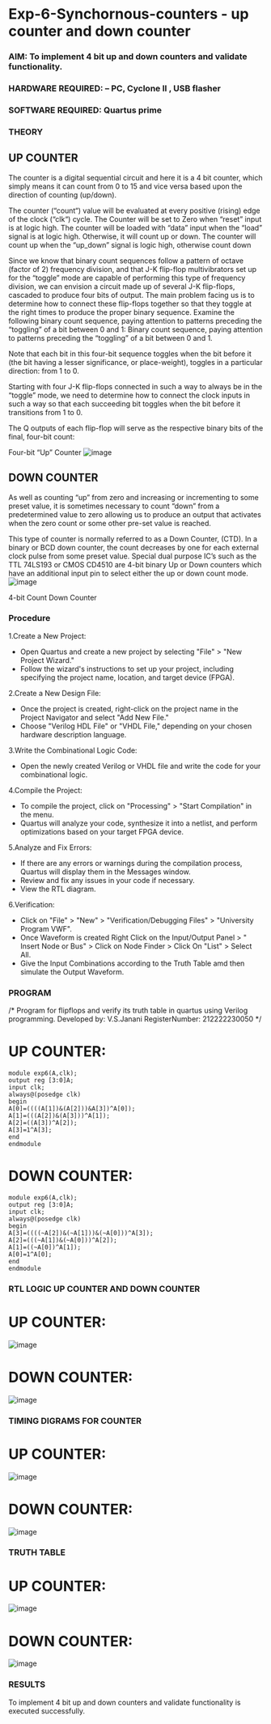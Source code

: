 # Exp-6-Synchornous-counters - up counter and down counter 
### AIM: To implement 4 bit up and down counters and validate  functionality.
### HARDWARE REQUIRED:  – PC, Cyclone II , USB flasher
### SOFTWARE REQUIRED:   Quartus prime
### THEORY 

## UP COUNTER 
The counter is a digital sequential circuit and here it is a 4 bit counter, which simply means it can count from 0 to 15 and vice versa based upon the direction of counting (up/down). 

The counter (“count“) value will be evaluated at every positive (rising) edge of the clock (“clk“) cycle.
The Counter will be set to Zero when “reset” input is at logic high.
The counter will be loaded with “data” input when the “load” signal is at logic high. Otherwise, it will count up or down.
The counter will count up when the “up_down” signal is logic high, otherwise count down

Since we know that binary count sequences follow a pattern of octave (factor of 2) frequency division, and that J-K flip-flop multivibrators set up for the “toggle” mode are capable of performing this type of frequency division, we can envision a circuit made up of several J-K flip-flops, cascaded to produce four bits of output.
The main problem facing us is to determine how to connect these flip-flops together so that they toggle at the right times to produce the proper binary sequence.
Examine the following binary count sequence, paying attention to patterns preceding the “toggling” of a bit between 0 and 1:
Binary count sequence, paying attention to patterns preceding the “toggling” of a bit between 0 and 1.

Note that each bit in this four-bit sequence toggles when the bit before it (the bit having a lesser significance, or place-weight), toggles in a particular direction: from 1 to 0.



 
 

Starting with four J-K flip-flops connected in such a way to always be in the “toggle” mode, we need to determine how to connect the clock inputs in such a way so that each succeeding bit toggles when the bit before it transitions from 1 to 0.

The Q outputs of each flip-flop will serve as the respective binary bits of the final, four-bit count:

 
 

Four-bit “Up” Counter
![image](https://user-images.githubusercontent.com/36288975/169644758-b2f4339d-9532-40c5-af40-8f4f8c942e2c.png)



## DOWN COUNTER 

As well as counting “up” from zero and increasing or incrementing to some preset value, it is sometimes necessary to count “down” from a predetermined value to zero allowing us to produce an output that activates when the zero count or some other pre-set value is reached.

This type of counter is normally referred to as a Down Counter, (CTD). In a binary or BCD down counter, the count decreases by one for each external clock pulse from some preset value. Special dual purpose IC’s such as the TTL 74LS193 or CMOS CD4510 are 4-bit binary Up or Down counters which have an additional input pin to select either the up or down count mode.
![image](https://user-images.githubusercontent.com/36288975/169644844-1a14e123-7228-4ed8-81a9-eb937dff4ac8.png)


4-bit Count Down Counter
### Procedure
1.Create a New Project:

* Open Quartus and create a new project by selecting "File" > "New Project Wizard."
* Follow the wizard's instructions to set up your project, including specifying the project name, location, and target device (FPGA).

2.Create a New Design File:

* Once the project is created, right-click on the project name in the Project Navigator and select "Add New File."
* Choose "Verilog HDL File" or "VHDL File," depending on your chosen hardware description language.

3.Write the Combinational Logic Code:

* Open the newly created Verilog or VHDL file and write the code for your combinational logic.

4.Compile the Project:

* To compile the project, click on "Processing" > "Start Compilation" in the menu.
* Quartus will analyze your code, synthesize it into a netlist, and perform optimizations based on your target FPGA device.

5.Analyze and Fix Errors:

* If there are any errors or warnings during the compilation process, Quartus will display them in the Messages window.
* Review and fix any issues in your code if necessary.
* View the RTL diagram.

6.Verification:

* Click on "File" > "New" > "Verification/Debugging Files" > "University Program VWF".
* Once Waveform is created Right Click on the Input/Output Panel > " Insert Node or Bus" > Click on Node Finder > Click On "List" > Select All.
* Give the Input Combinations according to the Truth Table amd then simulate the Output Waveform.



### PROGRAM 
/*
Program for flipflops  and verify its truth table in quartus using Verilog programming.
Developed by: V.S.Janani
RegisterNumber: 212222230050 
*/
# UP COUNTER:
```
module exp6(A,clk);
output reg [3:0]A;
input clk;
always@(posedge clk)
begin
A[0]=((((A[1])&(A[2]))&A[3])^A[0]);
A[1]=(((A[2])&(A[3]))^A[1]);
A[2]=((A[3])^A[2]);
A[3]=1^A[3];
end
endmodule
```

# DOWN COUNTER:
```
module exp6(A,clk);
output reg [3:0]A;
input clk;
always@(posedge clk)
begin
A[3]=((((~A[2])&(~A[1]))&(~A[0]))^A[3]);
A[2]=(((~A[1])&(~A[0]))^A[2]);
A[1]=((~A[0])^A[1]);
A[0]=1^A[0];
end
endmodule
```






### RTL LOGIC UP COUNTER AND DOWN COUNTER  
# UP COUNTER:
![image](https://github.com/janani225/Exp-7-Synchornous-counters-/assets/113497333/b9027081-eb3a-4870-911d-4b7ca5eefc8d)

# DOWN COUNTER:
![image](https://github.com/janani225/Exp-7-Synchornous-counters-/assets/113497333/d1b06dfc-7eb0-446a-aa90-c03c69c00162)











### TIMING DIGRAMS FOR COUNTER  
# UP COUNTER:
![image](https://github.com/janani225/Exp-7-Synchornous-counters-/assets/113497333/70cf4a23-9350-4058-85db-248002cf4dd8)

# DOWN COUNTER:
![image](https://github.com/janani225/Exp-7-Synchornous-counters-/assets/113497333/a97fafd0-b06e-4c62-afe0-08cf8f411569)







### TRUTH TABLE 

# UP COUNTER:
![image](https://github.com/janani225/Exp-7-Synchornous-counters-/assets/113497333/3ca11749-c3e0-4f95-9d20-d6636d7d5d73)

# DOWN COUNTER:
![image](https://github.com/janani225/Exp-7-Synchornous-counters-/assets/113497333/b6de52ed-664b-46a7-9ecd-f9bdfb9eb513)






### RESULTS 
To implement 4 bit up and down counters and validate functionality is executed successfully.


